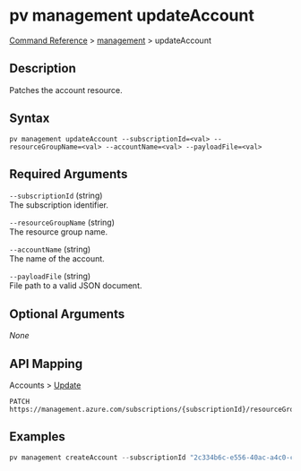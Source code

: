 # pv management updateAccount
[Command Reference](../../../README.md#command-reference) > [management](./main.md) > updateAccount

## Description
Patches the account resource.

## Syntax
```
pv management updateAccount --subscriptionId=<val> --resourceGroupName=<val> --accountName=<val> --payloadFile=<val>
```

## Required Arguments
`--subscriptionId` (string)  
The subscription identifier.

`--resourceGroupName` (string)  
The resource group name.

`--accountName` (string)  
The name of the account.

`--payloadFile` (string)  
File path to a valid JSON document.

## Optional Arguments
*None*

## API Mapping
Accounts > [Update](https://docs.microsoft.com/en-us/rest/api/purview/accounts/update)
```
PATCH https://management.azure.com/subscriptions/{subscriptionId}/resourceGroups/{resourceGroupName}/providers/Microsoft.Purview/accounts/{accountName}
```

## Examples
```powershell
pv management createAccount --subscriptionId "2c334b6c-e556-40ac-a4c0-c0d1d2e08ca0" --resourceGroupName "synapse" --accountName "taygan-26fa7f24-pv" --payloadFile "/path/to/file.json"
```